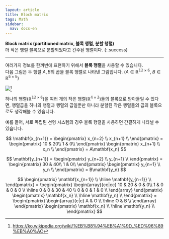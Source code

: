 ```yaml
---
layout: article
title: Block matrix
tags: Math
sidebar:
  nav: docs-en
---
```


**Block matrix (partitioned matrix, 블록 행렬, 분할 행렬)** <br> 더 작은 행렬 블록으로 분할되었다고 간주된 행렬이다.
{:.success}

<!--more-->

---

여러가지 정보를 한꺼번에 표현하기 위해서 **블록 행렬**을 사용할 수 있습니다. <br>
다음 그림은 두 행렬 $A, B$의 곱을 블록 행렬로 나타낸 그림입니다.
$(A \in \mathbb{R^{12 \times 6}}, \ B \in \mathbb{R^{6 \times 6}})$

<img src="https://upload.wikimedia.org/wikipedia/commons/3/3c/Block_matrix_qtl3.svg">[^1]

하나의 행렬($\mathbb{R^{12 \times 6}}$)을 여러 개의 작은 행렬($\mathbb{R^{4 \times 2}}$)들의 블록으로 받아들일 수 있다면, 행렬곱을 하나의 행렬과 행렬의 곱일뿐만 아니라 분할된 작은 행렬들의 곱의 블록으로도 생각해볼 수 있습니다. <br>

예를 들어, 서로 독립된 선형 시스템의 경우 블록 행렬을 사용하면 간결하게 나타낼 수 있습니다. <br>

$$
\mathbf{x_{n+1}} =
\begin{pmatrix}
x_{n+2} \\
x_{n+1} \\
\end{pmatrix} =
\begin{pmatrix}
10 & 20\\
1 & 0\\
\end{pmatrix}
\begin{pmatrix}
x_{n+1} \\
x_n \\
\end{pmatrix}
= A\mathbf{x_n}
$$

$$
\mathbf{y_{n+1}} =
\begin{pmatrix}
y_{n+2} \\
y_{n+1} \\
\end{pmatrix} =
\begin{pmatrix}
30 & 40\\
1 & 0\\
\end{pmatrix}
\begin{pmatrix}
y_{n+1} \\
y_n \\
\end{pmatrix}
= B\mathbf{y_n}
$$

$$
\begin{pmatrix}
\mathbf{x_{n+1}} \\
\hline
\mathbf{y_{n+1}} \\
\end{pmatrix} =
\begin{pmatrix}
\begin{array}{cc|cc}
10 & 20 & 0 & 0\\
1 & 0 & 0 & 0 \\
\hline
0 & 0 & 30 & 40 \\
0 & 0 & 1 & 0 \\
\end{array}
\end{pmatrix}
\begin{pmatrix}
\mathbf{x_n} \\
\hline
\mathbf{y_n} \\
\end{pmatrix} =
\begin{pmatrix}
\begin{array}{c|c}
A & O \\
\hline
O & B \\
\end{array}
\end{pmatrix}
\begin{pmatrix}
\mathbf{x_n} \\
\hline
\mathbf{y_n} \\
\end{pmatrix}
$$

[^1]: https://ko.wikipedia.org/wiki/%EB%B8%94%EB%A1%9D_%ED%96%89%EB%A0%AC
